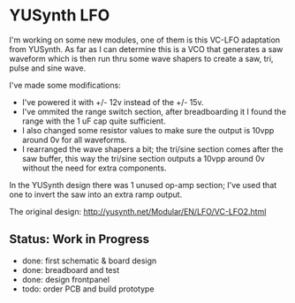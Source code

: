 # YUSynth LFO

I'm working on some new modules, one of them is this VC-LFO adaptation from YUSynth. As far as I can determine this is a VCO that generates a saw waveform which is then run thru some wave shapers to create a saw, tri, pulse and sine wave.

I've made some modifications:

- I've powered it with +/- 12v instead of the +/- 15v.
- I've ommited the range switch section, after breadboarding it I found the range with the 1 uF cap quite sufficient.
- I also changed some resistor values to make sure the output is 10vpp around 0v for all waveforms.
- I rearranged the wave shapers a bit; the tri/sine section comes after the saw buffer, this way the tri/sine section outputs a 10vpp around 0v without the need for extra components.

In the YUSynth design there was 1 unused op-amp section; I've used that one to invert the saw into an extra ramp output.

The original design:
http://yusynth.net/Modular/EN/LFO/VC-LFO2.html


## Status: Work in Progress

- done: first schematic & board design
- done: breadboard and test
- done: design frontpanel
- todo: order PCB and build prototype